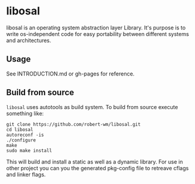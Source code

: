# libosal

libosal is an operating system abstraction layer Library. It's purpose is to write os-independent code for easy portability between different systems and architectures. 

## Usage 

See INTRODUCTION.md or gh-pages for reference.

## Build from source

`libosal` uses autotools as build system. To build from source execute something like:

```
git clone https://github.com/robert-wm/libosal.git
cd libosal
autoreconf -is
./configure
make
sudo make install
```

This will build and install a static as well as a dynamic library. For use in other project you can you the generated pkg-config file to retreave cflags and linker flags.

